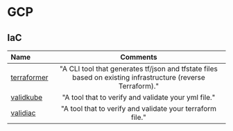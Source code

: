 # GCP

## IaC

Name | Comments
:------|:------:
[terraformer](https://github.com/GoogleCloudPlatform/terraformer) | "A CLI tool that generates tf/json and tfstate files based on existing infrastructure (reverse Terraform)."
[validkube](https://validkube.com/) | "A tool that to verify and validate your yml file."
[validiac](https://www.validiac.com/) | "A tool that to verify and validate your terraform file."
